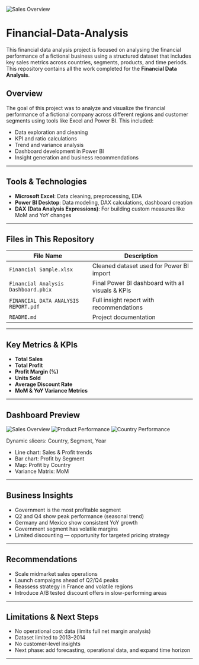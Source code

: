 ![Sales Overview](https://github.com/user-attachments/assets/d89608a5-412e-4533-aeb0-5e110c06f267)
# Financial-Data-Analysis
This financial data analysis project is focused on analysing the financial performance of a fictional business using a structured dataset that includes key sales metrics across countries, segments, products, and time periods.
This repository contains all the work completed for the **Financial Data Analysis**.

## Overview

The goal of this project was to analyze and visualize the financial performance of a fictional company across different regions and customer segments using tools like Excel and Power BI. This included:

- Data exploration and cleaning
- KPI and ratio calculations
- Trend and variance analysis
- Dashboard development in Power BI
- Insight generation and business recommendations

---

## Tools & Technologies

- **Microsoft Excel**: Data cleaning, preprocessing, EDA
- **Power BI Desktop**: Data modeling, DAX calculations, dashboard creation
- **DAX (Data Analysis Expressions)**: For building custom measures like MoM and YoY changes

---

## Files in This Repository

| File Name                         | Description                                      |
|----------------------------------|--------------------------------------------------|
| `Financial Sample.xlsx`   | Cleaned dataset used for Power BI import         |
| `Financial Analysis Dashboard.pbix`  | Final Power BI dashboard with all visuals & KPIs |
| `FINANCIAL DATA ANALYSIS REPORT.pdf`           | Full insight report with recommendations         |
| `README.md`                      | Project documentation                            |

---

## Key Metrics & KPIs

- **Total Sales**
- **Total Profit**
- **Profit Margin (%)**
- **Units Sold**
- **Average Discount Rate**
- **MoM & YoY Variance Metrics**

---

## Dashboard Preview

![Sales Overview](https://github.com/user-attachments/assets/503637a6-9292-4b9a-8c99-fb3710c41b76)
![Product Performance](https://github.com/user-attachments/assets/c41dc879-7fe1-4a5d-87e8-f90036612098)
![Country Performance](https://github.com/user-attachments/assets/48ce4020-ca81-45ae-82de-6523c08efd60)

 Dynamic slicers: Country, Segment, Year
- Line chart: Sales & Profit trends
- Bar chart: Profit by Segment
- Map: Profit by Country
- Variance Matrix: MoM

---

## Business Insights

- Government is the most profitable segment
- Q2 and Q4 show peak performance (seasonal trend)
- Germany and Mexico show consistent YoY growth
- Government segment has volatile margins
- Limited discounting — opportunity for targeted pricing strategy

---

## Recommendations

- Scale midmarket sales operations
- Launch campaigns ahead of Q2/Q4 peaks
- Reassess strategy in France and volatile regions
- Introduce A/B tested discount offers in slow-performing areas

---

## Limitations & Next Steps

- No operational cost data (limits full net margin analysis)
- Dataset limited to 2013–2014
- No customer-level insights
- Next phase: add forecasting, operational data, and expand time horizon

---

